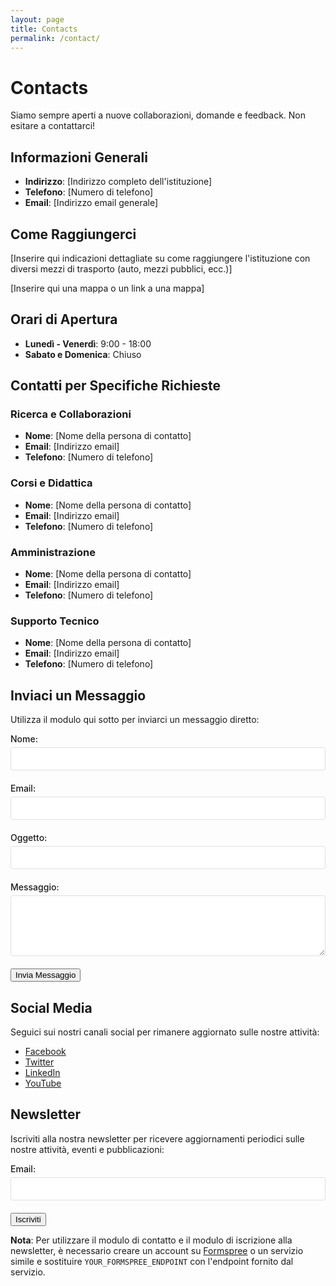 ```yaml
---
layout: page
title: Contacts
permalink: /contact/
---
```


# Contacts

Siamo sempre aperti a nuove collaborazioni, domande e feedback. Non esitare a contattarci!

## Informazioni Generali

- **Indirizzo**: [Indirizzo completo dell'istituzione]
- **Telefono**: [Numero di telefono]
- **Email**: [Indirizzo email generale]

## Come Raggiungerci

[Inserire qui indicazioni dettagliate su come raggiungere l'istituzione con diversi mezzi di trasporto (auto, mezzi pubblici, ecc.)]

[Inserire qui una mappa o un link a una mappa]

## Orari di Apertura

- **Lunedì - Venerdì**: 9:00 - 18:00
- **Sabato e Domenica**: Chiuso

## Contatti per Specifiche Richieste

### Ricerca e Collaborazioni

- **Nome**: [Nome della persona di contatto]
- **Email**: [Indirizzo email]
- **Telefono**: [Numero di telefono]

### Corsi e Didattica

- **Nome**: [Nome della persona di contatto]
- **Email**: [Indirizzo email]
- **Telefono**: [Numero di telefono]

### Amministrazione

- **Nome**: [Nome della persona di contatto]
- **Email**: [Indirizzo email]
- **Telefono**: [Numero di telefono]

### Supporto Tecnico

- **Nome**: [Nome della persona di contatto]
- **Email**: [Indirizzo email]
- **Telefono**: [Numero di telefono]

## Inviaci un Messaggio

Utilizza il modulo qui sotto per inviarci un messaggio diretto:

<form action="https://formspree.io/f/YOUR_FORMSPREE_ENDPOINT" method="POST">
  <div class="form-group">
    <label for="name">Nome:</label>
    <input type="text" id="name" name="name" required>
  </div>
  
  <div class="form-group">
    <label for="email">Email:</label>
    <input type="email" id="email" name="email" required>
  </div>
  
  <div class="form-group">
    <label for="subject">Oggetto:</label>
    <input type="text" id="subject" name="subject" required>
  </div>
  
  <div class="form-group">
    <label for="message">Messaggio:</label>
    <textarea id="message" name="message" rows="5" required></textarea>
  </div>
  
  <button type="submit" class="btn btn-primary">Invia Messaggio</button>
</form>

<style>
  .form-group {
    margin-bottom: 20px;
  }
  
  label {
    display: block;
    margin-bottom: 5px;
    font-weight: 500;
  }
  
  input, textarea {
    width: 100%;
    padding: 10px;
    border: 1px solid #e0e0e0;
    border-radius: 3px;
  }
  
  textarea {
    resize: vertical;
  }
</style>

## Social Media

Seguici sui nostri canali social per rimanere aggiornato sulle nostre attività:

- [Facebook](#)
- [Twitter](#)
- [LinkedIn](#)
- [YouTube](#)

## Newsletter

Iscriviti alla nostra newsletter per ricevere aggiornamenti periodici sulle nostre attività, eventi e pubblicazioni:

<form action="https://formspree.io/f/YOUR_FORMSPREE_ENDPOINT" method="POST">
  <div class="form-group">
    <label for="newsletter_email">Email:</label>
    <input type="email" id="newsletter_email" name="newsletter_email" required>
  </div>
  
  <button type="submit" class="btn btn-primary">Iscriviti</button>
</form>

**Nota**: Per utilizzare il modulo di contatto e il modulo di iscrizione alla newsletter, è necessario creare un account su [Formspree](https://formspree.io/) o un servizio simile e sostituire `YOUR_FORMSPREE_ENDPOINT` con l'endpoint fornito dal servizio.
